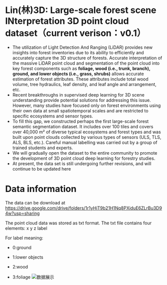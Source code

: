 # Lin(林)3D: Large-scale forest scene INterpretation 3D point cloud dataset（current verison：v0.1）
* The utilization of Light Detection And Ranging (LiDAR) provides new insights into forest inventories due to its ability to efficiently and accurately capture the 3D structure of forests. Accurate interpretation of the massive LiDAR point cloud and segmentation of the point cloud into key forest components such as **foliage, wood (i.e., trunk, branch), ground, and lower objects (i.e., grass, shrubs)** allows accurate estimation of forest attributes. These attributes include total wood volume, tree hydraulics, leaf density, and leaf angle and arrangement, etc.
* Recent breakthroughs in supervised deep learning for 3D scene understanding provide potential solutions for addressing this issue. However, many studies have focused only on forest environments using their own data at small spatiotemporal scales and are restricted to specific ecosystems and sensor types.
* To fill this gap, we constructed perhaps the first large-scale forest semantic segmentation dataset. It includes over 100 tiles and covers over 40,000 m² of diverse typical ecosystems and forest types and was built upon point clouds collected by various types of sensors (ULS, TLS, ALS, BLS, etc.). Careful manual labelling was carried out by a group of trained students and experts.
* We will gradually open the dataset to the entire community to promote the development of 3D point cloud deep learning for forestry studies.
* At present, the data set is still undergoing further revisions, and will continue to be updated here
# Data information
The data can be download at https://drive.google.com/drive/folders/1r1yHiT9b21H1Nq8PXiduE6ZLrBu3D94w?usp=sharing

The point cloud data was stored as txt format. The txt file contains four elements: x y z label

For label meaning:

* 0:ground

* 1:lower objects

* 2:wood

* 3:foliage
![数据展示](https://github.com/bjfu-lidar/large-scale-forest-semantic-segmentation-dataset/assets/117680229/770e68e5-183f-4f3e-ba3a-580da686e2a8)
